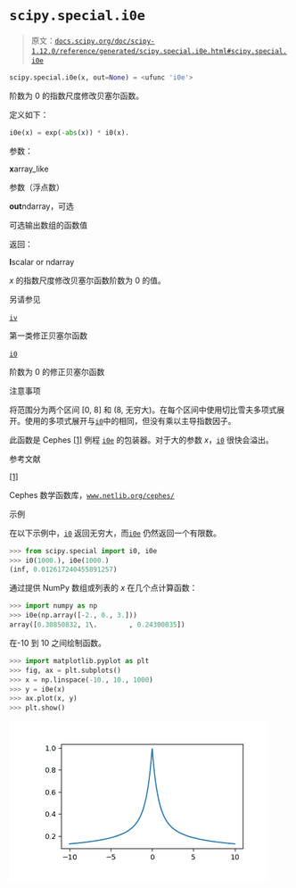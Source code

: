 # `scipy.special.i0e`

> 原文：[`docs.scipy.org/doc/scipy-1.12.0/reference/generated/scipy.special.i0e.html#scipy.special.i0e`](https://docs.scipy.org/doc/scipy-1.12.0/reference/generated/scipy.special.i0e.html#scipy.special.i0e)

```py
scipy.special.i0e(x, out=None) = <ufunc 'i0e'>
```

阶数为 0 的指数尺度修改贝塞尔函数。

定义如下：

```py
i0e(x) = exp(-abs(x)) * i0(x). 
```

参数：

**x**array_like

参数（浮点数）

**out**ndarray，可选

可选输出数组的函数值

返回：

**I**scalar or ndarray

*x* 的指数尺度修改贝塞尔函数阶数为 0 的值。

另请参见

[`iv`](https://docs.scipy.org/doc/scipy-1.12.0/reference/generated/scipy.special.iv.html#scipy.special.iv "scipy.special.iv")

第一类修正贝塞尔函数

[`i0`](https://docs.scipy.org/doc/scipy-1.12.0/reference/generated/scipy.special.i0.html#scipy.special.i0 "scipy.special.i0")

阶数为 0 的修正贝塞尔函数

注意事项

将范围分为两个区间 [0, 8] 和 (8, 无穷大)。在每个区间中使用切比雪夫多项式展开。使用的多项式展开与[`i0`](https://docs.scipy.org/doc/scipy-1.12.0/reference/generated/scipy.special.i0.html#scipy.special.i0 "scipy.special.i0")中的相同，但没有乘以主导指数因子。

此函数是 Cephes [[1]](#rd260d768bcc1-1) 例程 [`i0e`](https://docs.scipy.org/doc/scipy-1.12.0/reference/generated/scipy.special.i0e.html#scipy.special.i0e "scipy.special.i0e") 的包装器。对于大的参数 *x*，[`i0`](https://docs.scipy.org/doc/scipy-1.12.0/reference/generated/scipy.special.i0.html#scipy.special.i0 "scipy.special.i0") 很快会溢出。

参考文献

[[1]](#id1)

Cephes 数学函数库，[`www.netlib.org/cephes/`](http://www.netlib.org/cephes/)

示例

在以下示例中，[`i0`](https://docs.scipy.org/doc/scipy-1.12.0/reference/generated/scipy.special.i0.html#scipy.special.i0 "scipy.special.i0") 返回无穷大，而[`i0e`](https://docs.scipy.org/doc/scipy-1.12.0/reference/generated/scipy.special.i0e.html#scipy.special.i0e "scipy.special.i0e") 仍然返回一个有限数。

```py
>>> from scipy.special import i0, i0e
>>> i0(1000.), i0e(1000.)
(inf, 0.012617240455891257) 
```

通过提供 NumPy 数组或列表的 *x* 在几个点计算函数：

```py
>>> import numpy as np
>>> i0e(np.array([-2., 0., 3.]))
array([0.30850832, 1\.        , 0.24300035]) 
```

在-10 到 10 之间绘制函数。

```py
>>> import matplotlib.pyplot as plt
>>> fig, ax = plt.subplots()
>>> x = np.linspace(-10., 10., 1000)
>>> y = i0e(x)
>>> ax.plot(x, y)
>>> plt.show() 
```

![../../_images/scipy-special-i0e-1.png](img/24565a6af96531c1e9294501b4dc83d9.png)

